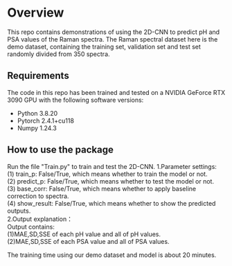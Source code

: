 # Overview

This repo contains demonstrations of using the 2D-CNN to predict pH and PSA values of the Raman spectra. The Raman spectral dataset here is the demo dataset, containing the training set, validation set and test set randomly divided from 350 spectra.


## Requirements

The code in this repo has been trained and tested on a NVIDIA GeForce RTX 3090 GPU with the following software versions:
- Python 3.8.20
- Pytorch 2.4.1+cu118
- Numpy 1.24.3
  

## How to use the package

Run the file "Train.py" to train and test the 2D-CNN.
1.Parameter settings:  
(1) train_p: False/True, which means whether to train the model or not.  
(2) predict_p: False/True, which means whether to test the model or not.  
(3) base_corr: False/True, which means whether to apply baseline correction to spectra.  
(4) show_result: False/True, which means whether to show the predicted outputs.  
2.Output explanation：  
Output contains:  
(1)MAE,SD,SSE of each pH value and all of pH values.  
(2)MAE,SD,SSE of each PSA value and all of PSA values.  

The training time using our demo dataset and model is about 20 minutes. 
